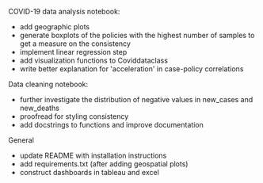 COVID-19 data analysis notebook: 
- add geographic plots
- generate boxplots of the policies with the highest number of samples to get a measure on the consistency
- implement linear regression step
- add visualization functions to Coviddataclass
- write better explanation for 'acceleration' in case-policy correlations

Data cleaning notebook:
- further investigate the distribution of negative values in new_cases and new_deaths
- proofread for styling consistency 
- add docstrings to functions and improve documentation

General 
- update README with installation instructions
- add requirements.txt (after adding geospatial plots)
- construct dashboards in tableau and excel 